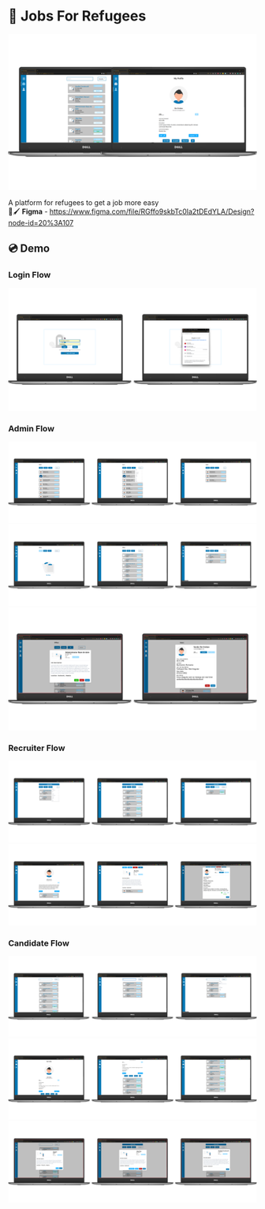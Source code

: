 # 💼 Jobs For Refugees 

![](./image/main_image.png)


A platform for refugees to get a job more easy   
📐🖌️ **Figma** - https://www.figma.com/file/RGffo9skbTc0la2tDEdYLA/Design?node-id=20%3A107




## 💿 Demo
### Login Flow 
![](./image/Picture1.png)


### Admin Flow
![](./image/filter_dropdown_admin.png)
![](./image/offerts_to_check_admin.png)
![](./image/admin_popUps.png)


### Recruiter Flow 
![](./image/main_page_offers_recruter.png)
![](./image/offert_extended_page_recruter.png)

### Candidate Flow 
![](./image/main_page_user_filter.png)
![](./image/profile_page_user.png)
![](./image/user_popUps.png)